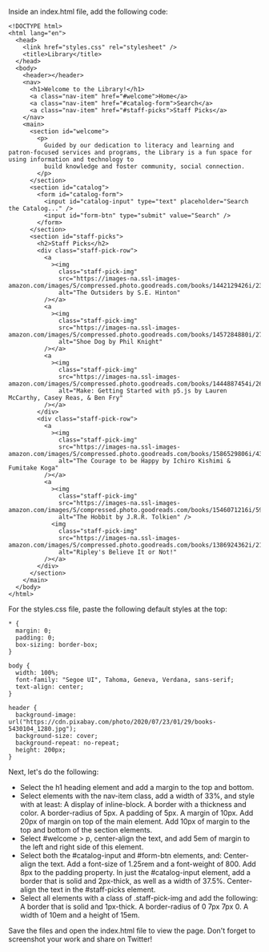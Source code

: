 Inside an index.html file, add the following code:
```
<!DOCTYPE html>
<html lang="en">
  <head>
    <link href="styles.css" rel="stylesheet" />
    <title>Library</title>
  </head>
  <body>
    <header></header>
    <nav>
      <h1>Welcome to the Library!</h1>
      <a class="nav-item" href="#welcome">Home</a>
      <a class="nav-item" href="#catalog-form">Search</a>
      <a class="nav-item" href="#staff-picks">Staff Picks</a>
    </nav>
    <main>
      <section id="welcome">
        <p>
          Guided by our dedication to literacy and learning and patron-focused services and programs, the Library is a fun space for using information and technology to
          build knowledge and foster community, social connection.
        </p>
      </section>
      <section id="catalog">
        <form id="catalog-form">
          <input id="catalog-input" type="text" placeholder="Search the Catalog..." />
          <input id="form-btn" type="submit" value="Search" />
        </form>
      </section>
      <section id="staff-picks">
        <h2>Staff Picks</h2>
        <div class="staff-pick-row">
          <a
            ><img
              class="staff-pick-img"
              src="https://images-na.ssl-images-amazon.com/images/S/compressed.photo.goodreads.com/books/1442129426i/231804.jpg"
              alt="The Outsiders by S.E. Hinton"
          /></a>
          <a
            ><img
              class="staff-pick-img"
              src="https://images-na.ssl-images-amazon.com/images/S/compressed.photo.goodreads.com/books/1457284880i/27220736.jpg"
              alt="Shoe Dog by Phil Knight"
          /></a>
          <a
            ><img
              class="staff-pick-img"
              src="https://images-na.ssl-images-amazon.com/images/S/compressed.photo.goodreads.com/books/1444887454i/26451798.jpg"
              alt="Make: Getting Started with p5.js by Lauren McCarthy, Casey Reas, & Ben Fry"
          /></a>
        </div>
        <div class="staff-pick-row">
          <a
            ><img
              class="staff-pick-img"
              src="https://images-na.ssl-images-amazon.com/images/S/compressed.photo.goodreads.com/books/1586529806i/43599070.jpg"
              alt="The Courage to be Happy by Ichiro Kishimi & Fumitake Koga"
          /></a>
          <a
            ><img
              class="staff-pick-img"
              src="https://images-na.ssl-images-amazon.com/images/S/compressed.photo.goodreads.com/books/1546071216i/5907.jpg"
              alt="The Hobbit by J.R.R. Tolkien" />
            <img
              class="staff-pick-img"
              src="https://images-na.ssl-images-amazon.com/images/S/compressed.photo.goodreads.com/books/1386924362i/216088.jpg"
              alt="Ripley's Believe It or Not!"
          /></a>
        </div>
      </section>
    </main>
  </body>
</html>
```
For the styles.css file, paste the following default styles at the top:
```
* {
  margin: 0;
  padding: 0;
  box-sizing: border-box;
}

body {
  width: 100%;
  font-family: "Segoe UI", Tahoma, Geneva, Verdana, sans-serif;
  text-align: center;
}

header {
  background-image: url("https://cdn.pixabay.com/photo/2020/07/23/01/29/books-5430104_1280.jpg");
  background-size: cover;
  background-repeat: no-repeat;
  height: 200px;
}
```
Next, let's do the following:

- Select the h1 heading element and add a margin to the top and bottom.
- Select elements with the nav-item class, add a width of 33%, and style with at least:
A display of inline-block.
A border with a thickness and color.
A border-radius of 5px.
A padding of 5px.
A margin of 10px.
Add 20px of margin on top of the main element.
Add 10px of margin to the top and bottom of the section elements.
- Select #welcome > p, center-align the text, and add 5em of margin to the left and right side of this element.
- Select both the #catalog-input and #form-btn elements, and:
Center-align the text.
Add a font-size of 1.25rem and a font-weight of 800.
Add 8px to the padding property.
In just the #catalog-input element, add a border that is solid and 2px-thick, as well as a width of 37.5%.
Center-align the text in the #staff-picks element.
- Select all elements with a class of .staff-pick-img and add the following:
A border that is solid and 1px-thick.
A border-radius of 0 7px 7px 0.
A width of 10em and a height of 15em.

Save the files and open the index.html file to view the page. Don't forget to screenshot your work and share on Twitter!

